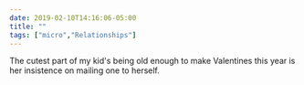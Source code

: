 ```yaml
---
date: 2019-02-10T14:16:06-05:00
title: ""
tags: ["micro","Relationships"]
---
```

The cutest part of my kid's being old enough to make Valentines this year is her insistence on mailing one to herself.

